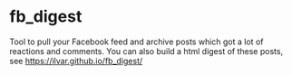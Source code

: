 # fb_digest

Tool to pull your Facebook feed and archive posts which got a lot of reactions and comments. 
You can also build a html digest of these posts, see https://ilvar.github.io/fb_digest/
